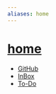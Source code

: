 ```yaml
---
aliases: home
---
```


# [home](index.md)

- [GitHub](https://github.com/antvopilov/Vault)
- [InBox](inbox.md)
- [To-Do](to-do.md)




